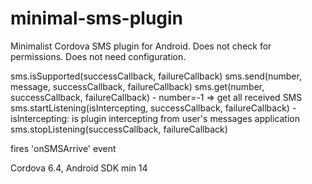 # minimal-sms-plugin
Minimalist Cordova SMS plugin for Android.
Does not check for permissions.
Does not need configuration.

sms.isSupported(successCallback, failureCallback)
sms.send(number, message, successCallback, failureCallback)
sms.get(number, successCallback, failureCallback) - number=-1 => get all received SMS
sms.startListening(isIntercepting, successCallback, failureCallback) - isIntercepting: is plugin intercepting from user's messages application
sms.stopListening(successCallback, failureCallback)

fires 'onSMSArrive' event

Cordova 6.4, Android SDK min 14
